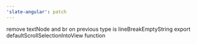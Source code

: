 ```yaml
---
'slate-angular': patch
---
```


remove textNode and br on previous type is lineBreakEmptyString
export defaultScrollSelectionIntoView function
